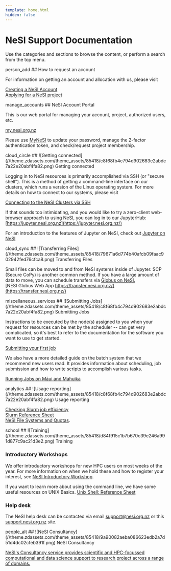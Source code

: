```yaml
---
template: home.html
hidden: false
---
```


# NeSI Support Documentation

Use the categories and sections to browse the content, or perform a
search from the top menu.
<div>
<span class="material-icons-outlined">
person_add
</span>
## How to request an account

For information on getting an account and allocation with us, please
visit

[Creating a NeSI
Account](https://support.nesi.org.nz/hc/en-gb/articles/360000159715)\
[Applying for a NeSI
project](https://support.nesi.org.nz/hc/en-gb/articles/360000174976)
</div><div>
<span class="material-icons-outlined">
manage_accounts
</span>
## NeSI Account Portal

This is our web portal for managing your account, project, authorized
users, etc.

[my.nesi.org.nz](https://my.nesi.org.nz)

Please use [MyNeSI](https://my.nesi.org.nz/) to update your password,
manage the 2-factor authentication token, and check/request project
membership.
</div><div>
<span class="material-icons-outlined">
cloud_circle
</span>
## ![Getting connected](//theme.zdassets.com/theme_assets/85418/c8f68fb4c794d902683e2abdc7a22e20abf4fa82.png) Getting connected

Logging in to NeSI resources is primarily accomplished via SSH (or
"secure shell"). This is a method of getting a command-line interface on
our clusters, which runs a version of the Linux operating system. For
more details on how to connect to our systems, please visit

[Connecting to the NeSI Clusters via
SSH](https://support.nesi.org.nz/hc/en-gb/articles/360001016335)

If that sounds too intimidating, and you would like to try a zero-client
web-browser approach to using NeSI, you can log in to our JupyterHub:
[https://jupyter.nesi.org.nz](https://jupyter.nesi.org.nz/)

For an introduction to the features of Jupyter on NeSI, check out
[Jupyter on
NeSI](https://support.nesi.org.nz/hc/en-gb/articles/360001555615)
</div><div>
<span class="material-icons-outlined">
cloud_sync
</span>
## ![Transferring Files](//theme.zdassets.com/theme_assets/85418/79671a6d774b40afcb09faac902942fed76cfca8.png) Transferring Files

Small files can be moved to and from NeSI systems inside of Jupyter. SCP
(Secure CoPy) is another common method. If you have a large amount of
data to move, you can schedule transfers via [Globus on
NeSI.](https://support.nesi.org.nz/hc/en-gb/articles/360000576776)\
[NESI Globus Web App
https://transfer.nesi.org.nz/](https://transfer.nesi.org.nz/)
</div><div>
<span class="material-icons-outlined">
miscellaneous_services
</span>
## ![Submitting Jobs](//theme.zdassets.com/theme_assets/85418/c8f68fb4c794d902683e2abdc7a22e20abf4fa82.png) Submitting Jobs

Instructions to be executed by the node(s) assigned to you when your
request for resources can be met by the scheduler -- can get very
complicated, so it's best to refer to the documentation for the software
you want to use to get started.

[Submitting your first
job](https://support.nesi.org.nz/hc/en-gb/articles/360000684396)

We also have a more detailed guide on the batch system that we recommend
new users read. It provides information about scheduling, job submission
and how to write scripts to accomplish various tasks.

[Running Jobs on Māui and
Mahuika](https://support.nesi.org.nz/hc/en-gb/sections/360000030876)
</div><div>
<span class="material-icons-outlined">
analytics
</span>
## ![Usage reporting](//theme.zdassets.com/theme_assets/85418/c8f68fb4c794d902683e2abdc7a22e20abf4fa82.png) Usage reporting

[Checking Slurm job
efficiency](https://support.nesi.org.nz/hc/en-gb/articles/360000903776)\
[Slurm Reference
Sheet](https://support.nesi.org.nz/hc/en-gb/articles/360000691716)\
[NeSI File Systems and
Quotas](https://support.nesi.org.nz/hc/en-gb/articles/360000177256).
</div><div>
<span class="material-icons-outlined">
school
</span>
## ![Training](//theme.zdassets.com/theme_assets/85418/d84f915c1b7b670c39e246a991d877c9ac21d3e2.png) Training

### Introductory Workshops

We offer introductory workshops for new HPC users on most weeks of the
year. For more information on when we hold these and how to register
your interest, see [NeSI Introductory
Workshop](https://support.nesi.org.nz/hc/en-gb/articles/360000428676).

If you want to learn more about using the command line, we have some
useful resources on UNIX Basics. [Unix Shell: Reference
Sheet](/hc/en-gb/articles/360001393596)

### Help desk

The NeSI help desk can be contacted via email <support@nesi.org.nz> or
this
[support.nesi.org.nz](https://support.nesi.org.nz/hc/en-gb/requests/new)
site.
</div><div>
<span class="material-icons-outlined">
people_alt
</span>
## ![NeSI Consultancy](//theme.zdassets.com/theme_assets/85418/9a90082aeba086623edb2a7d51d4dc02cfeb391f.png) NeSI Consultancy

[NeSI\'s Consultancy service provides scientific and HPC-focussed
computational and data science support to research project across a
range of
domains.](https://support.nesi.org.nz/hc/en-gb/articles/360000751916)
</div>
